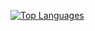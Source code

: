 [![Top Languages](https://github-readme-stats.vercel.app/api/top-langs/?username=lynnettenguyen&langs_count=8)](https://github.com/lynnettenguyen/github-readme-stats)
